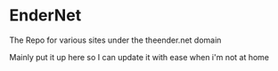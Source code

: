 EnderNet
========

The Repo for various sites under the theender.net domain

Mainly put it up here so I can update it with ease when i'm not at home